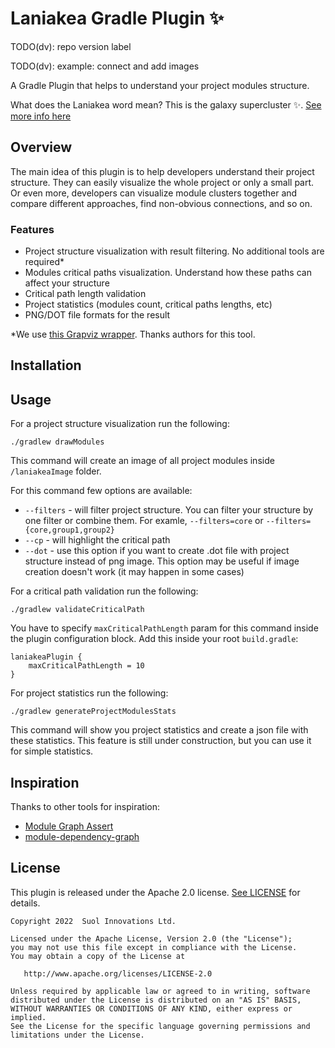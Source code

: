 # Laniakea Gradle Plugin ✨

TODO(dv): repo version label

TODO(dv): example: connect and add images

A Gradle Plugin that helps to understand your project modules structure.

What does the Laniakea word mean? This is the galaxy supercluster ✨. [See more info here](https://en.wikipedia.org/wiki/Laniakea_Supercluster)

## Overview

The main idea of this plugin is to help developers understand their project structure. They can easily visualize the whole project or only a small part.
Or even more, developers can visualize module clusters together and compare different approaches, find non-obvious connections, and so on.

### Features

- Project structure visualization with result filtering. No additional tools are required*
- Modules critical paths visualization. Understand how these paths can affect your structure
- Critical path length validation
- Project statistics (modules count, critical paths lengths, etc)
- PNG/DOT file formats for the result

*We use [this Grapviz wrapper](https://github.com/nidi3/graphviz-java). Thanks authors for this tool.

## Installation

## Usage

For a project structure visualization run the following:

```
./gradlew drawModules
```
This command will create an image of all project modules inside `/laniakeaImage` folder.

For this command few options are available:
- `--filters` - will filter project structure. You can filter your structure by one filter or combine them. For examle, `--filters=core` or `--filters={core,group1,group2}`
- `--cp` - will highlight the critical path
- `--dot` - use this option if you want to create .dot file with project structure instead of png image. This option may be useful if image creation doesn't work (it may happen in some cases)

For a critical path validation run the following:

```
./gradlew validateCriticalPath
```

You have to specify `maxCriticalPathLength` param for this command inside the plugin configuration block.
Add this inside your root `build.gradle`:
```
laniakeaPlugin {    
    maxCriticalPathLength = 10
}
```

For project statistics run the following:
```
./gradlew generateProjectModulesStats
```

This command will show you project statistics and create a json file with these statistics. This feature is still under construction, but you can use it for simple statistics.

## Inspiration

Thanks to other tools for inspiration:

- [Module Graph Assert](https://github.com/jraska/modules-graph-assert)
- [module-dependency-graph](https://github.com/savvasdalkitsis/module-dependency-graph)

## License

This plugin is released under the Apache 2.0 license. [See LICENSE](https://github.com/inDriver/laniakea-gradle-plugin/blob/main/LICENSE) for details.

    Copyright 2022  Suol Innovations Ltd.

    Licensed under the Apache License, Version 2.0 (the "License");
    you may not use this file except in compliance with the License.
    You may obtain a copy of the License at

       http://www.apache.org/licenses/LICENSE-2.0

    Unless required by applicable law or agreed to in writing, software
    distributed under the License is distributed on an "AS IS" BASIS,
    WITHOUT WARRANTIES OR CONDITIONS OF ANY KIND, either express or implied.
    See the License for the specific language governing permissions and
    limitations under the License.
